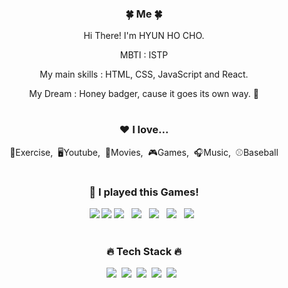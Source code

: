 <div align="center">
<h3>🍀 Me 🍀</h3>
<p>Hi There! I'm HYUN HO CHO.</p>
<p> MBTI : ISTP
<p> My main skills : HTML, CSS, JavaScript and React.</p>
<p> My Dream : Honey badger, cause it goes its own way. 🦛</p>

  
#
<h3>❤️ I love...</h3>
<p>💪Exercise,&nbsp;&nbsp;🖥Youtube,&nbsp;&nbsp;🎥Movies,&nbsp;&nbsp;🎮Games,&nbsp;&nbsp;🎧Music,&nbsp;&nbsp;⚾Baseball </p>

#
  <h3> 🎰 I played this Games! </h3>
    <img src="https://img.shields.io/badge/-VALORANT-FA4454?style=flat&logo=Valorant&logoColor=white"/>
    <img src="https://img.shields.io/badge/-LOL-D32936?style=flat&logo=Riot Games&logoColor=white"/>
    <img src="https://img.shields.io/badge/OVERWATCH-FA9C1D?style=flat&logo=appveyor&logo=html5&logoColor=white"/>&nbsp;&nbsp;
    <img src="https://img.shields.io/badge/BATTLEGROUND-FFD400?style=flat&logo=appveyor&logo=html5&logoColor=white"/>&nbsp;&nbsp;
    <img src="https://img.shields.io/badge/APEX-CC0000?style=flat&logo=appveyor&logo=html5&logoColor=white"/>&nbsp;&nbsp;
    <img src="https://img.shields.io/badge/LOSTARK-FFCC33?style=flat&logo=appveyor&logo=html5&logoColor=white"/>&nbsp;&nbsp;
    <img src="https://img.shields.io/badge/DIABLO 3-333333?style=flat&logo=appveyor&logo=html5&logoColor=white"/>&nbsp;&nbsp;

#
<h3>🔥 Tech Stack 🔥</h3>
<p><img src="https://img.shields.io/badge/HTML5-E34F26?style=flat&logo=html5&logoColor=white"/>&nbsp;&nbsp;<img src="https://img.shields.io/badge/CSS3-1572B6?style=flat&logo=css3&logoColor=white"/>&nbsp;&nbsp;<img src="https://img.shields.io/badge/Scss-green?style=flat&logo=Sass&logoColor=CC6699"/>&nbsp;&nbsp;<img src="https://img.shields.io/badge/JavaScript-gray?style=flat&logo=JavaScript&logoColor=F7DF1E"/>&nbsp;&nbsp;<img src="https://img.shields.io/badge/React-whitestyle=flat&logo=jQuery&logoColor=black"/>&nbsp;&nbsp;
<!--
**J02H/J02H** is a ✨ _special_ ✨ repository because its `README.md` (this file) appears on your GitHub profile.

Here are some ideas to get you started:

- 🔭 I’m currently working on ...
- 🌱 I’m currently learning ...
- 👯 I’m looking to collaborate on ...
- 🤔 I’m looking for help with ...
- 💬 Ask me about ...
- 📫 How to reach me: ...
- 😄 Pronouns: ...
- ⚡ Fun fact: ...
-->
